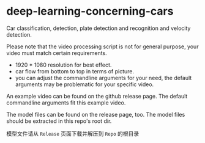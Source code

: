 # deep-learning-concerning-cars
Car classification, detection, plate detection and recognition and velocity detection.

Please note that the video processing script is not for general purpose, your video must match certain requirements.
- 1920 * 1080 resolution for best effect.
- car flow from bottom to top in terms of picture.
- you can adjust the commandline arguments for your need, the default arguments may be problematic for your specific video.

An example video can be found on the github release page. The default commandline arguments fit this example video.

The model files can be found on the release page, too. 
The model files should be extracted in this repo's root dir.

模型文件请从  `Release`  页面下载并解压到 `Repo` 的根目录

